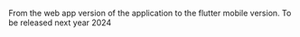From the web app version of the application to the flutter mobile version. To be released next year 2024
